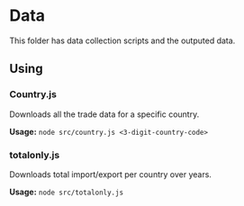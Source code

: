 # Data

This folder has data collection scripts and the outputed data.

## Using

### Country.js

Downloads all the trade data for a specific country.

**Usage:** `node src/country.js <3-digit-country-code>`

### totalonly.js

Downloads total import/export per country over years.

**Usage:** `node src/totalonly.js`
